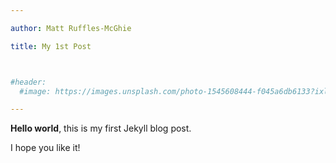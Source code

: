 ```yaml
---

author: Matt Ruffles-McGhie

title: My 1st Post



#header:
  #image: https://images.unsplash.com/photo-1545608444-f045a6db6133?ixlib=rb-1.2.1&ixid=eyJhcHBfaWQiOjEyMDd9&auto=format&fit=crop&w=1052&q=80

---
```


**Hello world**, this is my first Jekyll blog post.

I hope you like it!
